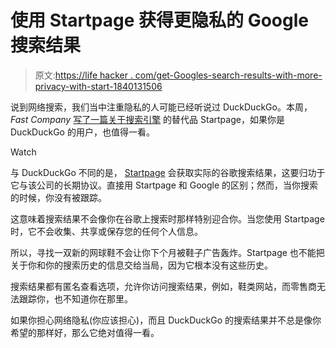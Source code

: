 # 使用 Startpage 获得更隐私的 Google 搜索结果

> 原文:[https://life hacker . com/get-Googles-search-results-with-more-privacy-with-start-1840131506](https://lifehacker.com/get-googles-search-results-with-more-privacy-with-start-1840131506)

说到网络搜索，我们当中注重隐私的人可能已经听说过 DuckDuckGo。本周， *Fast Company* [写了一篇关于搜索引擎](https://www.fastcompany.com/90437058/this-alternative-search-engine-is-basically-google-without-the-privacy-headaches) 的替代品 Startpage，如果你是 DuckDuckGo 的用户，也值得一看。

Watch

与 DuckDuckGo 不同的是， [Startpage](https://www.startpage.com/) 会获取实际的谷歌搜索结果，这要归功于它与该公司的长期协议。直接用 Startpage 和 Google 的区别；然而，当你搜索的时候，你没有被跟踪。

这意味着搜索结果不会像你在谷歌上搜索时那样特别迎合你。当您使用 Startpage 时，它不会收集、共享或保存您的任何个人信息。

所以，寻找一双新的网球鞋不会让你下个月被鞋子广告轰炸。Startpage 也不能把关于你和你的搜索历史的信息交给当局，因为它根本没有这些历史。

搜索结果都有匿名查看选项，允许你访问搜索结果，例如，鞋类网站，而零售商无法跟踪你，也不知道你在那里。

如果你担心网络隐私(你应该担心)，而且 DuckDuckGo 的搜索结果并不总是像你希望的那样好，那么它绝对值得一看。